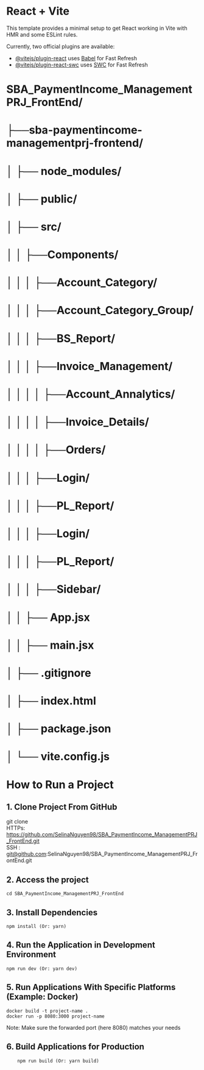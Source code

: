 # React + Vite

This template provides a minimal setup to get React working in Vite with HMR and some ESLint rules.

Currently, two official plugins are available:

- [@vitejs/plugin-react](https://github.com/vitejs/vite-plugin-react/blob/main/packages/plugin-react/README.md) uses [Babel](https://babeljs.io/) for Fast Refresh
- [@vitejs/plugin-react-swc](https://github.com/vitejs/vite-plugin-react-swc) uses [SWC](https://swc.rs/) for Fast Refresh

# SBA_PaymentIncome_ManagementPRJ_FrontEnd/
# ├──sba-paymentincome-managementprj-frontend/
# │   ├── node_modules/
# │   ├── public/
# │   ├── src/
# │   │   ├──Components/
# │   │   │  ├──Account_Category/
# │   │   │  ├──Account_Category_Group/
# │   │   │  ├──BS_Report/
# │   │   │  ├──Invoice_Management/
# │   │   │  │  ├──Account_Annalytics/
# │   │   │  │  ├──Invoice_Details/
# │   │   │  │  ├──Orders/
# │   │   │  ├──Login/
# │   │   │  ├──PL_Report/
# │   │   │  ├──Login/
# │   │   │  ├──PL_Report/
# │   │   │  ├──Sidebar/
# │   │   ├── App.jsx
# │   │   ├── main.jsx
# │   ├── .gitignore
# │   ├── index.html
# │   ├── package.json
# │   └── vite.config.js


# How to Run a Project
## 1. Clone Project From GitHub
git clone  
HTTPs: https://github.com/SelinaNguyen98/SBA_PaymentIncome_ManagementPRJ_FrontEnd.git  
SSH  : git@github.com:SelinaNguyen98/SBA_PaymentIncome_ManagementPRJ_FrontEnd.git  
## 2. Access the project
    cd SBA_PaymentIncome_ManagementPRJ_FrontEnd
## 3. Install Dependencies
    npm install (Or: yarn)
## 4. Run the Application in Development Environment
    npm run dev (Or: yarn dev)
## 5. Run Applications With Specific Platforms (Example: Docker)
    docker build -t project-name .
    docker run -p 8080:3000 project-name
   Note: Make sure the forwarded port (here 8080) matches your needs
## 6. Build Applications for Production
        npm run build (Or: yarn build)


